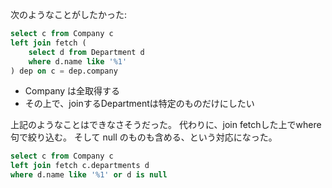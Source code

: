 次のようなことがしたかった:
```sql
select c from Company c
left join fetch (
    select d from Department d
    where d.name like '%1'
) dep on c = dep.company
```

- Company は全取得する
- その上で、joinするDepartmentは特定のものだけにしたい

上記のようなことはできなさそうだった。
代わりに、join fetchした上でwhere句で絞り込む。
そして null のものも含める、という対応になった。

```sql
select c from Company c
left join fetch c.departments d
where d.name like '%1' or d is null
```
